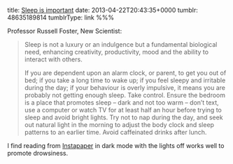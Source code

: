 title: [Sleep is important](http://www.newscientist.com/article/mg21829130.100-why-teenagers-really-do-need-an-extra-hour-in-bed.html)
date: 2013-04-22T20:43:35+0000
tumblr: 48635189814
tumblrType: link
%%%

Professor Russell Foster, New Scientist:

<blockquote>
  <p>Sleep is not a luxury or an indulgence but a fundamental biological need, enhancing creativity, productivity, mood and the ability to interact with others.</p>

  <p>If you are dependent upon an alarm clock, or parent, to get you out of bed; if you take a long time to wake up; if you feel sleepy and irritable during the day; if your behaviour is overly impulsive, it means you are probably not getting enough sleep. Take control. Ensure the bedroom is a place that promotes sleep – dark and not too warm – don’t text, use a computer or watch TV for at least half an hour before trying to sleep and avoid bright lights. Try not to nap during the day, and seek out natural light in the morning to adjust the body clock and sleep patterns to an earlier time. Avoid caffeinated drinks after lunch.</p>
</blockquote>

<p>I find reading from <a href="https://www.instapaper.com/">Instapaper</a> in dark mode with the lights off works well to promote drowsiness.</p>
